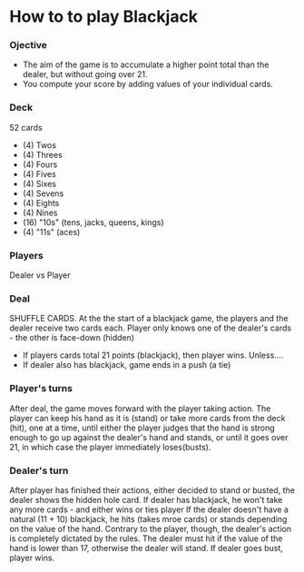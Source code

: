 # How to to play Blackjack

### Ojective
* The aim of the game is to accumulate a higher point total than the dealer, but without going over 21.  
* You compute your score by adding values of your individual cards.

### Deck
52 cards
* (4) Twos
* (4) Threes
* (4) Fours
* (4) Fives
* (4) Sixes
* (4) Sevens
* (4) Eights
* (4) Nines
* (16) "10s" (tens, jacks, queens, kings)
* (4) "11s" (aces)



### Players
Dealer vs Player

### Deal
SHUFFLE CARDS.  At the the start of a blackjack game, the players and the dealer receive two cards each.  Player only knows one of the dealer's cards - the other is face-down (hidden)
* If players cards total 21 points (blackjack), then player wins. Unless....
* If dealer also has blackjack, game ends in a push (a tie)

### Player's turns
After deal, the game moves forward with the player taking action.
The player can keep his hand as it is (stand) or take more cards from the deck (hit), one at a time, until either the player judges that the hand is strong enough to go up against the dealer's hand and stands, or until it goes over 21, in which case the player immediately loses(busts).

### Dealer's turn
After player has finished their actions, either decided to stand or busted, the dealer shows the hidden hole card.
If dealer has blackjack, he won't take any more cards - and either wins or ties player
If the dealer doesn't have a natural (11 + 10) blackjack, he hits (takes mroe cards) or stands depending on the value of the hand.
Contrary to the player, though, the dealer's action is completely dictated by the rules.
The dealer must hit if the value of the hand is lower than 17, otherwise the dealer will stand.
If dealer goes bust, player wins.